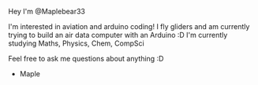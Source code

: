 Hey I'm @Maplebear33

I'm interested in aviation and arduino coding! I fly gliders and am currently trying to build an air data computer with an Arduino :D
I'm currently studying Maths, Physics, Chem, CompSci

Feel free to ask me questions about anything :D

- Maple
